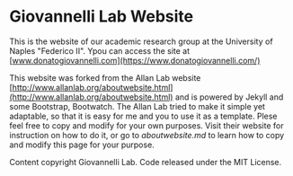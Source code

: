 # Giovannelli Lab Website

This is the website of our academic research group at the University of Naples "Federico II". Ypou can access the site at [www.donatogiovannelli.com](https://www.donatogiovannelli.com/)

This website was forked from the Allan Lab website [http://www.allanlab.org/aboutwebsite.html](http://www.allanlab.org/aboutwebsite.html) and is powered by Jekyll and some Bootstrap, Bootwatch. The Allan Lab tried to make it simple yet adaptable, so that it is easy for me and you to use it as a template. Plese feel free to copy and modify for your own purposes. Visit their website for instruction on how to do it, or go to *aboutwebsite.md*  to learn how to copy and modify this page for your purpose.

Content copyright Giovannelli Lab. Code released under the MIT License.
